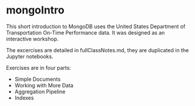 # mongoIntro

This short introduction to MongoDB uses the United States Department of Transportation On-Time Performance data. It was designed as an interactive workshop.

The excercises are detailed in fullClassNotes.md, they are duplicated in the Jupyter notebooks.

Exercises are in four parts: 

* Simple Documents
* Working with More Data
* Aggregation Pipeline
* Indexes
